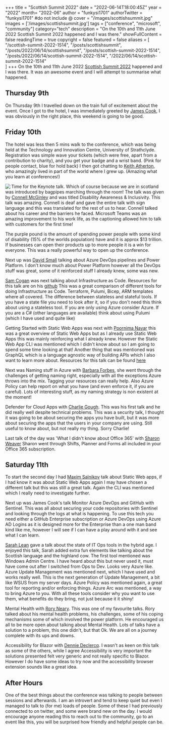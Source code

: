 +++
title = "Scottish Summit 2022"
date = "2022-06-14T18:00:45Z"
year = "2022"
month= "2022-06"
author = "funkysi1701"
authorTwitter = "funkysi1701" #do not include @
cover = "/images/scottishsummit.jpg"
images = ['/images/scottishsummit.jpg']
tags = ["conference", "microsoft", "community"]
category="tech"
description =  "On the 10th and 11th June 2022 Scottish Summit 2022 happened and I was there."
showFullContent = false
readingTime = true
copyright = false
featured = false
aliases = [
    "/scottish-summit-2022-1514",
    "/posts/scottishsummit",
    "/posts/2022/06/14/scottishsummit",
    "/posts/scottish-summit-2022-1514",
    "/posts/2022/06/14/scottish-summit-2022-1514",
    "/2022/06/14/scottish-summit-2022-1514"    
]
+++
On the 10th and 11th June 2022 [Scottish Summit 2022](https://scottishsummit.com/) happened and I was there. It was an awesome event and I will attempt to summarise what happened.

## Thursday 9th

On Thursday 9th I travelled down on the train full of excitement about the event. Once I got to the hotel, I was immediately greeted by [James Cook](https://twitter.com/OfficialCookJ), I was obviously in the right place, this weekend is going to be good.

## Friday 10th

The hotel was less then 5 mins walk to the conference, which was being held at the Technology and Innovation Centre, University of Strathclyde. Registration was simple wave your tickets (which were free, apart from a contribution to charity), and you get your badge and a wrist band. (Pink for people contact, blue for hold back) I then got chatting to [Keith Atherton](https://twitter.com/MrKeithAtherton), who amazingly lived in part of the world where I grew up. (Amazing what you learn at conferences!)

<img src="/images/scottishsummit.jpg" align="left" >Time for the Keynote talk. Which of course because we are in scotland was introduced by bagpipes marching through the room! The talk was given by [Connell McGinley](https://twitter.com/cmcginley) and was titled Disability Awareness & Inclusivity. This talk was amazing. Connell is deaf and gave the entire talk with sign language and this was translated for the rest of us to hear. Connell talked about his career and the barriers he faced. Microsoft Teams was an amazing improvement to his work life, as the captioning allowed him to talk with customers for the first time!

The purple pound is the amount of spending power people with some kind of disability (15% of the worlds population) have and it is approx $13 trillion. If businesses can open their products up to more people it is a win for everyone. This was a really powerful way to open up the conference.

Next up was [David Small](https://twitter.com/davesmall28) talking about Azure DevOps pipelines and Power Platform. I don't know much about Power Platform however all the DevOps stuff was great, some of it reinforced stuff I already knew, some was new.

[Sam Cogan](https://twitter.com/samcogan) was next talking about Infrastructure as Code. Resources for this talk are on his [github](https://github.com/sam-cogan/events/tree/main/Scottish%20Summit%202022) This was a great comparison of different tools for doing Infrastructure as Code. Terraform, Pulumi, Bicep, ARM templates where all covered. The difference between stateless and stateful tools. If you have a state file you need to look after it, so if you don't need this think about using a stateless tool. If you are only using Azure consider Azure. If you are a C# (other languages are available) think about using Pulumi (which I have used and quite like)

Getting Started with Static Web Apps was next with [Poornima Nayar](https://twitter.com/PoornimaNayar) this was a great overview of Static Web Apps but as I already use Static Web Apps this was mainly reinforcing what I already knew. However the Static Web App CLI was mentioned which I didn't know about so I am going to spend some time looking at that! Another thing that was mentioned was GraphQL which is a language agnostic way of building APIs which I also want to learn more about. Resources for this talk can be found [here](https://poornimanayar.co.uk/community/resources-for-my-talk-at-azure-thursdays-july-2021/)

Next was Naming stuff in Azure with [Barbara Forbes](https://twitter.com/Ba4bes), she went through the challenges of getting naming right, especially with all the exceptions Azure throws into the mix. Tagging your resources can really help. Also Azure Policy can help report on what you have (and even enforce it, if you are careful). Lots of interesting stuff, as my naming strategy is non existent at the moment!

Defender for Cloud Apps with [Charlie Gough](https://twitter.com/getofmeland). This was his first talk and he did really well despite technical problems. This was a security talk, I thought it was going to be about securing the apps you have built, but it was more about securing the apps that the users in your company are using. Still useful to know about, but not really my thing. Sorry Charlie!

Last talk of the day was 'What I didn't know about Office 365' with [Sharon Weaver](https://twitter.com/sharoneweaver) Sharon went through Shifts, Planner and Forms all included in your Office 365 subscription. 

## Saturday 11th

To start the second day I had [Maxim Salnikov](https://twitter.com/webmaxru) talk about Static Web apps, if I had know it was about Static Web Apps again I may have chosen a different talk but this was still a great talk. Again the CLI was mentioned which I really need to investigate further. 

Next up was James Cook's talk Monitor Azure DevOps and GitHub with Sentinel. This was all about securing your code repositories with Sentinel and looking through the logs at what is happening. To use this tech you need either a GitHub Enterprise subscription or Azure DevOps using Azure AD Logins as it is designed more for the Enterprise than a one man band kind like me, however I will see if I can have a play around with it and see what I can learn.

[Sarah Lean](https://twitter.com/TechieLass) gave a talk about the state of IT Ops tools in the hybrid age. I enjoyed this talk, Sarah added extra fun elements like talking about the Scottish language and the highland cow. The first tool mentioned was Windows Admin Centre. I have heard about this but never used it, must have come out after I switched from Ops to Dev. Looks very Azure like. Azure Update Management was mentioned next, which I have used and works really well. This is the next generation of Update Management, a bit like WSUS from my server days. Azure Policy was mentioned again, a great tool for reporting and/or enforcing things. Azure Arc was mentioned, a way to bring Azure to you. With all these tools consider why you want to use them, what benefits do they bring, not just because it it shiny!

Mental Health with [Rory Neary](https://twitter.com/AzureRory). This was one of my favourite talks. Rory talked about his mental health problems, his challenges, some of his coping mechanisms some of which involved the power platform. He encouraged us all to be more open about talking about Mental Health. Lots of talks have a solution to a problem, this one didn't, but that Ok. We are all on a journey complete with its ups and downs.

Accessibility for Blazor with [Dennie Declercq](https://twitter.com/DennieDeclercq). I wasn't as keen on this talk as some of the others, while I agree Accessibility is very important the solutions presented felt very generic and not really specific to Blazor. However I do have some ideas to try now and the accessibility browser extension sounds like a great idea.

## After Hours

One of the best things about the conference was talking to people between sessions and afterwards. I am an introvert and tend to keep quiet but even I managed to talk to (for me) loads of people. Some of these I had previously connected to on twitter, and some were brand new on the day. I would encourage anyone reading this to reach out to the community, go to an event like this, you will be surprised how friendly and helpful people can be. 